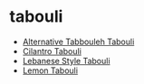 # tabouli

 * [Alternative Tabbouleh Tabouli](../index/a/alternative-tabbouleh-tabouli.json)
 * [Cilantro Tabouli](../index/c/cilantro-tabouli.json)
 * [Lebanese Style Tabouli](../index/l/lebanese-style-tabouli.json)
 * [Lemon Tabouli](../index/l/lemon-tabouli.json)
